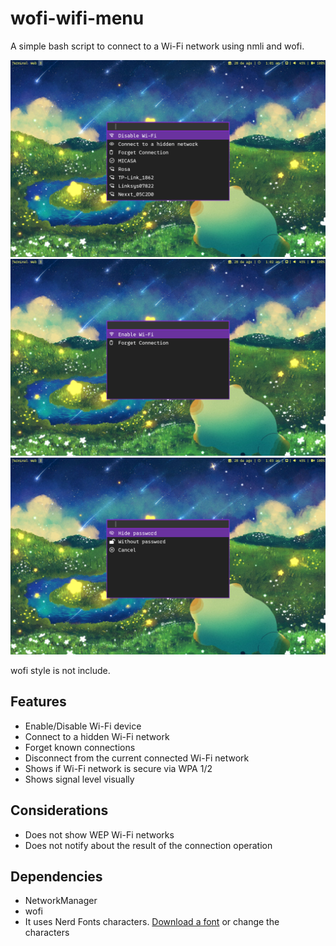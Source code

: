 # wofi-wifi-menu

A simple bash script to connect to a Wi-Fi network using nmli and wofi.

![img-networks.png](./Previews/img-networks.png)
![img-enable.png](./Previews/img-enable.png)
![img-pass.png](./Previews/img-pass.png)

wofi style is not include.

## Features

- Enable/Disable Wi-Fi device
- Connect to a hidden Wi-Fi network
- Forget known connections
- Disconnect from the current connected Wi-Fi network
- Shows if Wi-Fi network is secure via WPA 1/2
- Shows signal level visually

## Considerations

- Does not show WEP Wi-Fi networks
- Does not notify about the result of the connection operation

## Dependencies

- NetworkManager
- wofi
- It uses Nerd Fonts characters. [Download a font](https://www.nerdfonts.com/) or change the characters
